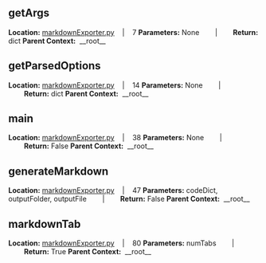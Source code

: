 ## getArgs

**Location:** [markdownExporter.py](https://github.com/ctmoyer/Python-Symbol-Extractor/blob/main/markdownExporter.py#L7)&nbsp;&nbsp;&nbsp;&nbsp;|&nbsp;&nbsp;&nbsp;&nbsp;7
**Parameters:** None&nbsp;&nbsp;&nbsp;&nbsp;&nbsp;&nbsp;&nbsp;&nbsp;|&nbsp;&nbsp;&nbsp;&nbsp;&nbsp;&nbsp;&nbsp;&nbsp;**Return:** dict
**Parent Context:** &nbsp;\_\_root\_\_

## getParsedOptions

**Location:** [markdownExporter.py](https://github.com/ctmoyer/Python-Symbol-Extractor/blob/main/markdownExporter.py#L14)&nbsp;&nbsp;&nbsp;&nbsp;|&nbsp;&nbsp;&nbsp;&nbsp;14
**Parameters:** None&nbsp;&nbsp;&nbsp;&nbsp;&nbsp;&nbsp;&nbsp;&nbsp;|&nbsp;&nbsp;&nbsp;&nbsp;&nbsp;&nbsp;&nbsp;&nbsp;**Return:** dict
**Parent Context:** &nbsp;\_\_root\_\_

## main

**Location:** [markdownExporter.py](https://github.com/ctmoyer/Python-Symbol-Extractor/blob/main/markdownExporter.py#L38)&nbsp;&nbsp;&nbsp;&nbsp;|&nbsp;&nbsp;&nbsp;&nbsp;38
**Parameters:** None&nbsp;&nbsp;&nbsp;&nbsp;&nbsp;&nbsp;&nbsp;&nbsp;|&nbsp;&nbsp;&nbsp;&nbsp;&nbsp;&nbsp;&nbsp;&nbsp;**Return:** False
**Parent Context:** &nbsp;\_\_root\_\_

## generateMarkdown

**Location:** [markdownExporter.py](https://github.com/ctmoyer/Python-Symbol-Extractor/blob/main/markdownExporter.py#L47)&nbsp;&nbsp;&nbsp;&nbsp;|&nbsp;&nbsp;&nbsp;&nbsp;47
**Parameters:** codeDict, outputFolder, outputFile&nbsp;&nbsp;&nbsp;&nbsp;&nbsp;&nbsp;&nbsp;&nbsp;|&nbsp;&nbsp;&nbsp;&nbsp;&nbsp;&nbsp;&nbsp;&nbsp;**Return:** False
**Parent Context:** &nbsp;\_\_root\_\_

## markdownTab

**Location:** [markdownExporter.py](https://github.com/ctmoyer/Python-Symbol-Extractor/blob/main/markdownExporter.py#L80)&nbsp;&nbsp;&nbsp;&nbsp;|&nbsp;&nbsp;&nbsp;&nbsp;80
**Parameters:** numTabs&nbsp;&nbsp;&nbsp;&nbsp;&nbsp;&nbsp;&nbsp;&nbsp;|&nbsp;&nbsp;&nbsp;&nbsp;&nbsp;&nbsp;&nbsp;&nbsp;**Return:** True
**Parent Context:** &nbsp;\_\_root\_\_

